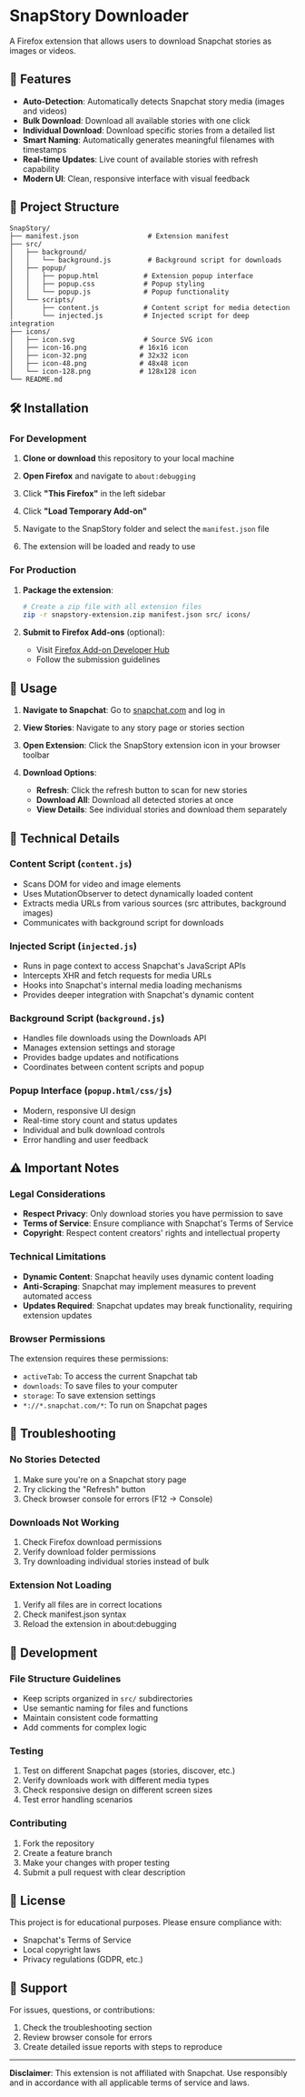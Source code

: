 # SnapStory Downloader

A Firefox extension that allows users to download Snapchat stories as images or videos.

## 🚀 Features

- **Auto-Detection**: Automatically detects Snapchat story media (images and videos)
- **Bulk Download**: Download all available stories with one click
- **Individual Download**: Download specific stories from a detailed list
- **Smart Naming**: Automatically generates meaningful filenames with timestamps
- **Real-time Updates**: Live count of available stories with refresh capability
- **Modern UI**: Clean, responsive interface with visual feedback

## 📁 Project Structure

```
SnapStory/
├── manifest.json                 # Extension manifest
├── src/
│   ├── background/
│   │   └── background.js         # Background script for downloads
│   ├── popup/
│   │   ├── popup.html           # Extension popup interface
│   │   ├── popup.css            # Popup styling
│   │   └── popup.js             # Popup functionality
│   └── scripts/
│       ├── content.js           # Content script for media detection
│       └── injected.js          # Injected script for deep integration
├── icons/
│   ├── icon.svg                 # Source SVG icon
│   ├── icon-16.png             # 16x16 icon
│   ├── icon-32.png             # 32x32 icon
│   ├── icon-48.png             # 48x48 icon
│   └── icon-128.png            # 128x128 icon
└── README.md
```

## 🛠️ Installation

### For Development

1. **Clone or download** this repository to your local machine

2. **Open Firefox** and navigate to `about:debugging`

3. Click **"This Firefox"** in the left sidebar

4. Click **"Load Temporary Add-on"**

5. Navigate to the SnapStory folder and select the `manifest.json` file

6. The extension will be loaded and ready to use

### For Production

1. **Package the extension**:

   ```bash
   # Create a zip file with all extension files
   zip -r snapstory-extension.zip manifest.json src/ icons/
   ```

2. **Submit to Firefox Add-ons** (optional):
   - Visit [Firefox Add-on Developer Hub](https://addons.mozilla.org/developers/)
   - Follow the submission guidelines

## 📖 Usage

1. **Navigate to Snapchat**: Go to [snapchat.com](https://snapchat.com) and log in

2. **View Stories**: Navigate to any story page or stories section

3. **Open Extension**: Click the SnapStory extension icon in your browser toolbar

4. **Download Options**:
   - **Refresh**: Click the refresh button to scan for new stories
   - **Download All**: Download all detected stories at once
   - **View Details**: See individual stories and download them separately

## 🔧 Technical Details

### Content Script (`content.js`)

- Scans DOM for video and image elements
- Uses MutationObserver to detect dynamically loaded content
- Extracts media URLs from various sources (src attributes, background images)
- Communicates with background script for downloads

### Injected Script (`injected.js`)

- Runs in page context to access Snapchat's JavaScript APIs
- Intercepts XHR and fetch requests for media URLs
- Hooks into Snapchat's internal media loading mechanisms
- Provides deeper integration with Snapchat's dynamic content

### Background Script (`background.js`)

- Handles file downloads using the Downloads API
- Manages extension settings and storage
- Provides badge updates and notifications
- Coordinates between content scripts and popup

### Popup Interface (`popup.html/css/js`)

- Modern, responsive UI design
- Real-time story count and status updates
- Individual and bulk download controls
- Error handling and user feedback

## ⚠️ Important Notes

### Legal Considerations

- **Respect Privacy**: Only download stories you have permission to save
- **Terms of Service**: Ensure compliance with Snapchat's Terms of Service
- **Copyright**: Respect content creators' rights and intellectual property

### Technical Limitations

- **Dynamic Content**: Snapchat heavily uses dynamic content loading
- **Anti-Scraping**: Snapchat may implement measures to prevent automated access
- **Updates Required**: Snapchat updates may break functionality, requiring extension updates

### Browser Permissions

The extension requires these permissions:

- `activeTab`: To access the current Snapchat tab
- `downloads`: To save files to your computer
- `storage`: To save extension settings
- `*://*.snapchat.com/*`: To run on Snapchat pages

## 🐛 Troubleshooting

### No Stories Detected

1. Make sure you're on a Snapchat story page
2. Try clicking the "Refresh" button
3. Check browser console for errors (F12 → Console)

### Downloads Not Working

1. Check Firefox download permissions
2. Verify download folder permissions
3. Try downloading individual stories instead of bulk

### Extension Not Loading

1. Verify all files are in correct locations
2. Check manifest.json syntax
3. Reload the extension in about:debugging

## 🔄 Development

### File Structure Guidelines

- Keep scripts organized in `src/` subdirectories
- Use semantic naming for files and functions
- Maintain consistent code formatting
- Add comments for complex logic

### Testing

1. Test on different Snapchat pages (stories, discover, etc.)
2. Verify downloads work with different media types
3. Check responsive design on different screen sizes
4. Test error handling scenarios

### Contributing

1. Fork the repository
2. Create a feature branch
3. Make your changes with proper testing
4. Submit a pull request with clear description

## 📄 License

This project is for educational purposes. Please ensure compliance with:

- Snapchat's Terms of Service
- Local copyright laws
- Privacy regulations (GDPR, etc.)

## 🤝 Support

For issues, questions, or contributions:

1. Check the troubleshooting section
2. Review browser console for errors
3. Create detailed issue reports with steps to reproduce

---

**Disclaimer**: This extension is not affiliated with Snapchat. Use responsibly and in accordance with all applicable terms of service and laws.
